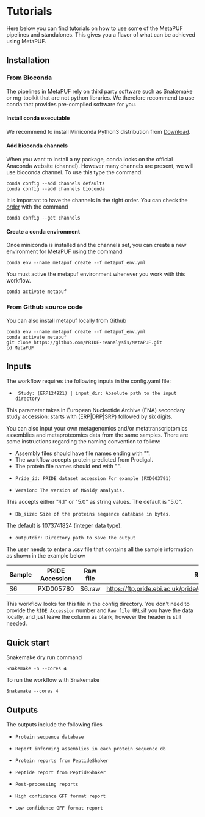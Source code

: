 # **Tutorials**

Here below you can find tutorials on how to use some of the MetaPUF pipelines and standalones. This gives you a flavor of what can be achieved using MetaPUF.

## **Installation**

### From Bioconda

The pipelines in MetaPUF rely on third party software such as Snakemake or mg-toolkit that are not python libraries. We therefore recommend to use conda that provides pre-compiled software for you.

#### Install conda executable

We recommend to install Miniconda Python3 distribution from [Download](https://conda.io/en/latest/miniconda.html).

#### Add bioconda channels

When you want to install a ny package, conda looks on the official Anaconda website (channel). However many channels are present, we will use bioconda channel. To use this type the command:

```
conda config --add channels defaults
conda config --add channels bioconda
```
It is important to have the channels in the right order. You can check the [order](https://bioconda.github.io/) with the command

```
conda config --get channels
```

#### Create a conda environment

Once miniconda is installed and the channels set, you can create a new environment for MetaPUF using the command

```
conda env --name metapuf create --f metapuf_env.yml
```

You must active the metapuf environment whenever you work with this workflow.

```
conda activate metapuf
```

### From Github source code

You can also install metapuf locally from Github

```
conda env --name metapuf create --f metapuf_env.yml
conda activate metapuf
git clone https://github.com/PRIDE-reanalysis/MetaPUF.git
cd MetaPUF
```

## **Inputs**

The workflow requires the following inputs in the config.yaml file:

* ` Study: (ERP124921) | input_dir: Absolute path to the input directory`

This parameter takes in European Nucleotide Archive (ENA) secondary study accession: starts with (ERP|DRP|SRP) followed by six digits.

You can also input your own metagenomics and/or metatranscriptomics assemblies and metaproteomics data from the same samples. There are some instructions regarding the naming convention to follow:

- Assembly files should have file names ending with "".
- The workflow accepts protein predicted from Prodigal.
- The protein file names should end with "".

* `Pride_id: PRIDE dataset accession For example (PXD003791)`

* `Version: The version of MGnidy analysis.`

This accepts either "4.1" or "5.0" as string values. The default is "5.0".
* `Db_size: Size of the proteins sequence database in bytes.`

The default is 1073741824 (integer data type).
* `outputdir: Directory path to save the output`

The user needs to enter a .csv file that contains all the sample information as shown in the example below

Sample  | PRIDE Accession  | Raw file  | Raw file URLs  | Sample Accession  | Assembly
--|---|---|---|---|--
 S6 |  PXD005780 | S6.raw | https://ftp.pride.ebi.ac.uk/pride/data/archive/2017/07/PXD005780/S6.raw  | ERS1509315  |  ERZ1669330

This workflow looks for this file in the config directory. You don't need to provide the `RIDE Accession` number and `Raw file URLs`if you have the data locally, and just leave the column as blank, however the header is still needed.

## **Quick start**

Snakemake dry run command

```
Snakemake -n --cores 4
```

To run the workflow with Snakemake

```
Snakemake --cores 4
```

## **Outputs**

The outputs include the following files
* `Protein sequence database`

* `Report informing assemblies in each protein sequence db`

* `Protein reports from PeptideShaker`

* `Peptide report from PeptideShaker`

* `Post-processing reports`

* `High confidence GFF format report`
* `Low confidence GFF format report`
